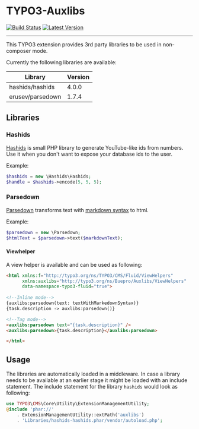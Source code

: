 # TYPO3-Auxlibs

[![Build Status](https://badgen.net/travis/buepro/typo3-auxlibs/master)](https://travis-ci.org/buepro/typo3-auxlibs)
[![Latest Version](https://badgen.net/packagist/v/buepro/typo3-auxlibs)](https://github.com/buepro/typo3-auxlibs/releases)

---

This TYPO3 extension provides 3rd party libraries to be used in non-composer mode.

Currently the following libraries are available:

| Library | Version |
| --- | --- |
| hashids/hashids | 4.0.0 |
| erusev/parsedown | 1.7.4 |


## Libraries

### Hashids

[Hashids](http://hashids.org/php) is small PHP library to generate YouTube-like ids from numbers. 
Use it when you don't want to expose your database ids to the user.

Example:

```php
$hashids = new \Hashids\Hashids;
$handle = $hashids->encode(5, 5, 5);
```

### Parsedown

[Parsedown](https://github.com/erusev/parsedown) transforms text with 
[markdown syntax](https://daringfireball.net/projects/markdown/) to html.

Example:

```php
$parsedown = new \Parsedown;
$htmlText = $parsedown->text($markdownText);
```

#### Viewhelper

A view helper is available and can be used as following:

```html
<html xmlns:f="http://typo3.org/ns/TYPO3/CMS/Fluid/ViewHelpers"
      xmlns:auxlibs="http://typo3.org/ns/Buepro/Auxlibs/ViewHelpers"
      data-namespace-typo3-fluid="true">
      
<!--Inline mode-->
{auxlibs:parsedown(text: textWithMarkedownSyntax)}
{task.description -> auxlibs:parsedown()}

<!--Tag mode-->
<auxlibs:parsedown text="{task.description}" />
<auxlibs:parsedown>{task.description}</auxlibs:parsedown>

</html>
```

## Usage

The libraries are automatically loaded in a middleware. In case a library needs to be available at an earlier stage it 
might be loaded with an include statement. The include statement for the library `hashids` would look as following:

```php
use TYPO3\CMS\Core\Utility\ExtensionManagementUtility;
@include 'phar://'
    . ExtensionManagementUtility::extPath('auxlibs')
    . 'Libraries/hashids-hashids.phar/vendor/autoload.php';
```


